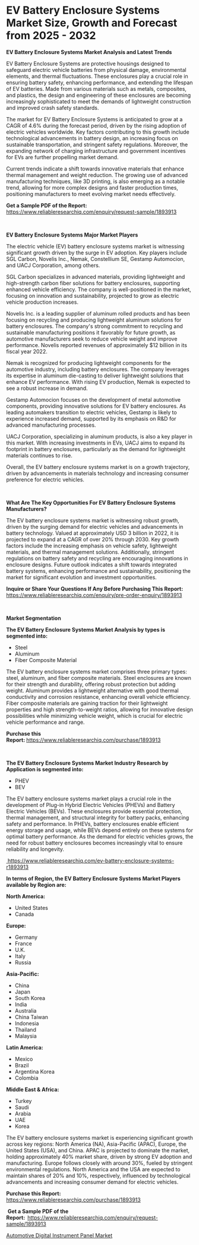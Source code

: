 <p><h1>EV Battery Enclosure Systems Market Size, Growth and Forecast from 2025 - 2032</h1></p><p><strong>EV Battery Enclosure Systems Market Analysis and Latest Trends</strong></p>
<p><p>EV Battery Enclosure Systems are protective housings designed to safeguard electric vehicle batteries from physical damage, environmental elements, and thermal fluctuations. These enclosures play a crucial role in ensuring battery safety, enhancing performance, and extending the lifespan of EV batteries. Made from various materials such as metals, composites, and plastics, the design and engineering of these enclosures are becoming increasingly sophisticated to meet the demands of lightweight construction and improved crash safety standards.</p><p>The market for EV Battery Enclosure Systems is anticipated to grow at a CAGR of 4.6% during the forecast period, driven by the rising adoption of electric vehicles worldwide. Key factors contributing to this growth include technological advancements in battery design, an increasing focus on sustainable transportation, and stringent safety regulations. Moreover, the expanding network of charging infrastructure and government incentives for EVs are further propelling market demand. </p><p>Current trends indicate a shift towards innovative materials that enhance thermal management and weight reduction. The growing use of advanced manufacturing techniques, like 3D printing, is also emerging as a notable trend, allowing for more complex designs and faster production times, positioning manufacturers to meet evolving market needs effectively.</p></p>
<p><strong>Get a Sample PDF of the Report:&nbsp;</strong> <a href="https://www.reliableresearchiq.com/enquiry/request-sample/1893913?utm_campaign=3461&utm_medium=2&utm_source=Github&utm_content=ia&utm_term=31032025&utm_id=ev-battery-enclosure-systems">https://www.reliableresearchiq.com/enquiry/request-sample/1893913</a></p>
<p>&nbsp;</p>
<p><strong>EV Battery Enclosure Systems Major Market Players</strong></p>
<p><p>The electric vehicle (EV) battery enclosure systems market is witnessing significant growth driven by the surge in EV adoption. Key players include SGL Carbon, Novelis Inc., Nemak, Constellium SE, Gestamp Automocion, and UACJ Corporation, among others. </p><p>SGL Carbon specializes in advanced materials, providing lightweight and high-strength carbon fiber solutions for battery enclosures, supporting enhanced vehicle efficiency. The company is well-positioned in the market, focusing on innovation and sustainability, projected to grow as electric vehicle production increases.</p><p>Novelis Inc. is a leading supplier of aluminum rolled products and has been focusing on recycling and producing lightweight aluminum solutions for battery enclosures. The company's strong commitment to recycling and sustainable manufacturing positions it favorably for future growth, as automotive manufacturers seek to reduce vehicle weight and improve performance. Novelis reported revenues of approximately $12 billion in its fiscal year 2022.</p><p>Nemak is recognized for producing lightweight components for the automotive industry, including battery enclosures. The company leverages its expertise in aluminum die-casting to deliver lightweight solutions that enhance EV performance. With rising EV production, Nemak is expected to see a robust increase in demand.</p><p>Gestamp Automocion focuses on the development of metal automotive components, providing innovative solutions for EV battery enclosures. As leading automakers transition to electric vehicles, Gestamp is likely to experience increased demand, supported by its emphasis on R&D for advanced manufacturing processes.</p><p>UACJ Corporation, specializing in aluminum products, is also a key player in this market. With increasing investments in EVs, UACJ aims to expand its footprint in battery enclosures, particularly as the demand for lightweight materials continues to rise.</p><p>Overall, the EV battery enclosure systems market is on a growth trajectory, driven by advancements in materials technology and increasing consumer preference for electric vehicles.</p></p>
<p>&nbsp;</p>
<p><strong>What Are The Key Opportunities For EV Battery Enclosure Systems Manufacturers?</strong></p>
<p><p>The EV battery enclosure systems market is witnessing robust growth, driven by the surging demand for electric vehicles and advancements in battery technology. Valued at approximately USD 3 billion in 2022, it is projected to expand at a CAGR of over 20% through 2030. Key growth factors include the increasing emphasis on vehicle safety, lightweight materials, and thermal management solutions. Additionally, stringent regulations on battery safety and recycling are encouraging innovations in enclosure designs. Future outlook indicates a shift towards integrated battery systems, enhancing performance and sustainability, positioning the market for significant evolution and investment opportunities.</p></p>
<p><strong>Inquire or Share Your Questions If Any Before Purchasing This Report:</strong> <a href="https://www.reliableresearchiq.com/enquiry/pre-order-enquiry/1893913?utm_campaign=3461&utm_medium=2&utm_source=Github&utm_content=ia&utm_term=31032025&utm_id=ev-battery-enclosure-systems">https://www.reliableresearchiq.com/enquiry/pre-order-enquiry/1893913</a></p>
<p>&nbsp;</p>
<p><strong>Market Segmentation</strong></p>
<p><strong>The EV Battery Enclosure Systems Market Analysis by types is segmented into:</strong></p>
<p><ul><li>Steel</li><li>Aluminum</li><li>Fiber Composite Material</li></ul></p>
<p><p>The EV battery enclosure systems market comprises three primary types: steel, aluminum, and fiber composite materials. Steel enclosures are known for their strength and durability, offering robust protection but adding weight. Aluminum provides a lightweight alternative with good thermal conductivity and corrosion resistance, enhancing overall vehicle efficiency. Fiber composite materials are gaining traction for their lightweight properties and high strength-to-weight ratios, allowing for innovative design possibilities while minimizing vehicle weight, which is crucial for electric vehicle performance and range.</p></p>
<p><strong>Purchase this Report:&nbsp;</strong><a href="https://www.reliableresearchiq.com/purchase/1893913?utm_campaign=3461&utm_medium=2&utm_source=Github&utm_content=ia&utm_term=31032025&utm_id=ev-battery-enclosure-systems">https://www.reliableresearchiq.com/purchase/1893913</a></p>
<p>&nbsp;</p>
<p><strong>The EV Battery Enclosure Systems Market Industry Research by Application is segmented into:</strong></p>
<p><ul><li>PHEV</li><li>BEV</li></ul></p>
<p><p>The EV battery enclosure systems market plays a crucial role in the development of Plug-in Hybrid Electric Vehicles (PHEVs) and Battery Electric Vehicles (BEVs). These enclosures provide essential protection, thermal management, and structural integrity for battery packs, enhancing safety and performance. In PHEVs, battery enclosures enable efficient energy storage and usage, while BEVs depend entirely on these systems for optimal battery performance. As the demand for electric vehicles grows, the need for robust battery enclosures becomes increasingly vital to ensure reliability and longevity.</p></p>
<p><a href="https://www.reliableresearchiq.com/ev-battery-enclosure-systems-r1893913?utm_campaign=3461&utm_medium=2&utm_source=Github&utm_content=ia&utm_term=31032025&utm_id=ev-battery-enclosure-systems">&nbsp;https://www.reliableresearchiq.com/ev-battery-enclosure-systems-r1893913</a></p>
<p><strong>In terms of Region, the EV Battery Enclosure Systems Market Players available by Region are:</strong></p>
<p>
    <p> <strong> North America: </strong>
        <ul>
            <li>United States</li>
            <li>Canada</li>
        </ul>
        </p> 
    <p> <strong> Europe: </strong>
        <ul>
            <li>Germany</li>
            <li>France</li>
            <li>U.K.</li>
            <li>Italy</li>
            <li>Russia</li>
        </ul>
        </p> 
    <p> <strong> Asia-Pacific: </strong>
        <ul>
            <li>China</li>
            <li>Japan</li>
            <li>South Korea</li>
            <li>India</li>
            <li>Australia</li>
            <li>China Taiwan</li>
            <li>Indonesia</li>
            <li>Thailand</li>
            <li>Malaysia</li>
        </ul>
        </p> 
    <p> <strong> Latin America: </strong>
        <ul>
            <li>Mexico</li>
            <li>Brazil</li>
            <li>Argentina Korea</li>
            <li>Colombia</li>
        </ul>
        </p> 
    <p> <strong> Middle East & Africa: </strong>
        <ul>
            <li>Turkey</li>
            <li>Saudi</li>
            <li>Arabia</li>
            <li>UAE</li>
            <li>Korea</li>
        </ul>
    </p>
    </p>
<p><p>The EV battery enclosure systems market is experiencing significant growth across key regions: North America (NA), Asia-Pacific (APAC), Europe, the United States (USA), and China. APAC is projected to dominate the market, holding approximately 40% market share, driven by strong EV adoption and manufacturing. Europe follows closely with around 30%, fueled by stringent environmental regulations. North America and the USA are expected to maintain shares of 20% and 10%, respectively, influenced by technological advancements and increasing consumer demand for electric vehicles.</p></p>
<p><strong>Purchase this Report: </strong><a href="https://www.reliableresearchiq.com/purchase/1893913?utm_campaign=3461&utm_medium=2&utm_source=Github&utm_content=ia&utm_term=31032025&utm_id=ev-battery-enclosure-systems">https://www.reliableresearchiq.com/purchase/1893913</a></p>
<p>&nbsp;<strong>Get a Sample PDF of the Report:&nbsp;&nbsp;</strong><a href="https://www.reliableresearchiq.com/enquiry/request-sample/1893913?utm_campaign=3461&utm_medium=2&utm_source=Github&utm_content=ia&utm_term=31032025&utm_id=ev-battery-enclosure-systems">https://www.reliableresearchiq.com/enquiry/request-sample/1893913</a></p>
<p><strong></strong></p>
<p><p><a href="https://github.com/kukolkasimo5/Market-Research-Report-List-1/blob/main/automotive-digital-instrument-panel-market.md?utm_campaign=3461&utm_medium=2&utm_source=Github&utm_content=ia&utm_term=31032025&utm_id=ev-battery-enclosure-systems">Automotive Digital Instrument Panel Market</a></p></p>
